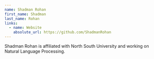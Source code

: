 ```yaml
---
name: Shadman Rohan
first_name: Shadman
last_name: Rohan
links:
  - name: Website
    absolute_url: https://github.com/ShadmanRohan
---
```


Shadman Rohan is affiliated with North South University and working on Natural Language Processing.